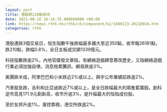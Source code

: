```yaml
---
layout: post
title: 港股跌210點收市
date: 2021-08-16 16:16:35.000000000 +08:00
link: https://news.rthk.hk/rthk/ch/component/k2/1606123-20210816.htm
categories: rthk
---
```


港股連跌3個交易日，恒生指數午後跌幅最多擴大至近350點，收市報26181點，跌210點，跌幅0.8%，全日主板成交額1339億元。

科技指數跌逾2%，內地官媒發文章指，有網絡遊戲肆意篡改歷史，又指網絡遊戲行業必須加強自律。消息拖累騰訊、網易跌逾3%。

美團跌半成，阿里巴巴和小米跌近2%或以上。舜宇公布業績前跌逾2%。

汽車股急跌，吉利和比亞迪跌近7%或以上，是全日跌幅最大的兩隻藍籌股。創科逆市高見171.9元創新高，收市升逾3%，是升幅最大的恒指成份股。

至於友邦升逾1%，滙控靠穩，港交所跌逾2%。
